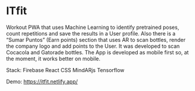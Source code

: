 # ITfit

Workout PWA that uses Machine Learning to identify pretrained poses, count repetitions and save the results in a User profile.
Also there is a “Sumar Puntos” (Earn points) section that uses AR to scan bottles, render the company logo and add points to the User. It was developed to scan Cocacola and Gatorade bottles.
The App is developed as mobile first so, at the moment, it works better on mobile.

Stack:
Firebase
React
CSS
MindARjs
Tensorflow

Demo: https://itfit.netlify.app/

